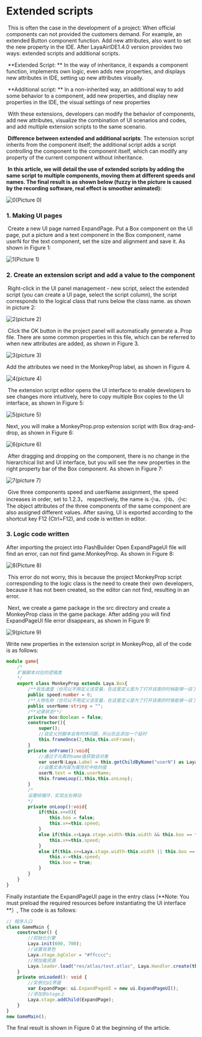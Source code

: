 # Extended scripts

​	This is often the case in the development of a project: When official components can not provided the customers demand. For example, an extended Button component function. Add new attributes, also want to set the new property in the IDE. After LayaAirIDE1.4.0 version provides two ways: extended scripts and additional scripts.

​	**Extended Script: ** In the way of inheritance, it expands a component function, implements own logic, even adds new properties, and displays new attributes in IDE, setting up new attributes visually.

​	**Additional script: ** In a non-inherited way, an additional way to add some behavior to a component, add new properties, and display new properties in the IDE, the visual settings of new properties	

​	With these extensions, developers can modify the behavior of components, add new attributes, visualize the combination of UI scenarios and codes, and add multiple extension scripts to the same scenario.

​	**Difference between extended and additional scripts**: The extension script inherits from the component itself; the additional script adds a script controlling the component to the component itself, which can modify any property of the current component without inheritance.

​	**In this article, we will detail the use of extended scripts by adding the same script to multiple components, moving them at different speeds and names. The final result is as shown below (fuzzy in the picture is caused by the recording software, real effect is smoother animated):**

![0](img\0.gif)(Picture 0)

### 1. Making UI pages

​	Create a new UI page named ExpandPage. Put a Box component on the UI page, put a picture and a text component in the Box component, name userN for the text component, set the size and alignment and save it. As shown in Figure 1:

![1](img\1.png)(Picture 1)



### 2. Create an extension script and add a value to the component

​	Right-click in the UI panel management - new script, select the extended script (you can create a UI page, select the script column), the script corresponds to the logical class that runs below the class name. as shown in picture 2:

![2](img\2.png)(picture 2)

​	Click the OK button in the project panel will automatically generate a. Prop file. There are some common properties in this file, which can be referred to when new attributes are added, as shown in Figure 3.

![3](img\3.png)(picture 3)

Add the attributes we need in the MonkeyProp label, as shown in Figure 4.

![4](img\4.png)(picture 4)

​	The extension script editor opens the UI interface to enable developers to see changes more intuitively, here to copy multiple Box copies to the UI interface, as shown in Figure 5:

![5](img\5.png)(picture 5)

Next, you will make a MonkeyProp.prop extension script with Box drag-and-drop, as shown in Figure 6:

![6](img\6.gif)(picture 6)

​	After dragging and dropping on the component, there is no change in the hierarchical list and UI interface, but you will see the new properties in the right property bar of the Box component. As shown in Figure 7:

![7](img\7.png)(picture 7)

​	Give three components speed and userName assignment, the speed increases in order, set to 1.2.3， respectively, the name is 小a、小b、小c: The object attributes of the three components of the same component are also assigned different values. After saving, UI is exported according to the shortcut key F12 (Ctrl+F12), and code is written in editor.



### 3. Logic code written

After importing the project into FlashBuilder Open ExpandPageUI file will find an error, can not find game.MonkeyProp. As shown in Figure 8:

![8](img\8.png)(Picture 8)

​	This error do not worry, this is because the project MonkeyProp script corresponding to the logic class is the need to create their own developers, because it has not been created, so the editor can not find, resulting in an error.

​	Next, we create a game package in the src directory and create a MonkeyProp class in the game package. After adding you will find ExpandPageUI file error disappears, as shown in Figure 9:

![9](img\9.png)(picture 9)

Write new properties in the extension script in MonkeyProp, all of the code is as follows:


```typescript
module game{
    /*
    扩展脚本对应的逻辑类
    */
    export class MonkeyProp extends Laya.Box{
        /**攻击速度（也可以不用定义该变量，在这里定义是为了打开该类的时候能够一目了然的看到对应的脚本中添加了哪些属性）**/
		public speed:number = 0;
		/**人物名称（也可以不用定义该变量，在这里定义是为了打开该类的时候能够一目了然的看到对应的脚本中添加了哪些属性）**/
		public userName:string = "";
		/**记录状态**/		
		private boo:Boolean = false;
        constructor(){
            super();
            //自定义的脚本会有时序问题，所以在此添加一个延时
            this.frameOnce(2,this,this.onFrame);
        }
        private onFrame():void{
            //通过子元素的name值获取该对象
            var userN:Laya.Label = this.getChildByName("userN") as Laya.Label;
            //设置文本内容为属性栏中给的值
            userN.text = this.userName;
            this.frameLoop(1,this,this.onLoop);
        }
        /*
        设置帧循环，实现左右移动
        */
        private onLoop():void{
            if(this.x<=0){
				this.boo = false;
				this.x+=this.speed;
			}
			else if(this.x<Laya.stage.width-this.width && this.boo == false){
				this.x+=this.speed;
			}
			else if(this.x>=Laya.stage.width-this.width || this.boo == true){
				this.x-=this.speed;
				this.boo = true;
			}
        }
    }
}
```

Finally instantiate the ExpandPageUI page in the entry class (**Note: You must preload the required resources before instantiating the UI interface  **）, The code is as follows:

```typescript
// 程序入口
class GameMain {
    constructor() {
        //初始化引擎
        Laya.init(600, 700);
        //设置背景色
        Laya.stage.bgColor = "#ffcccc";
        //预加载资源
        Laya.loader.load("res/atlas/test.atlas", Laya.Handler.create(this, this.onLoaded));
    }
    private onLoaded(): void {
        //实例化UI界面
        var ExpandPage: ui.ExpandPageUI = new ui.ExpandPageUI();
        //添加到stage上
        Laya.stage.addChild(ExpandPage);
    }
}
new GameMain();
```

The final result is shown in Figure 0 at the beginning of the article.



